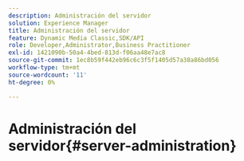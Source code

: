 ```yaml
---
description: Administración del servidor
solution: Experience Manager
title: Administración del servidor
feature: Dynamic Media Classic,SDK/API
role: Developer,Administrator,Business Practitioner
exl-id: 1421090b-50a4-4bed-813d-f06aa48e7ac8
source-git-commit: 1ec8b59f442eb96c6c3f5f1405d57a38a86bd056
workflow-type: tm+mt
source-wordcount: '11'
ht-degree: 0%

---
```


# Administración del servidor{#server-administration}
